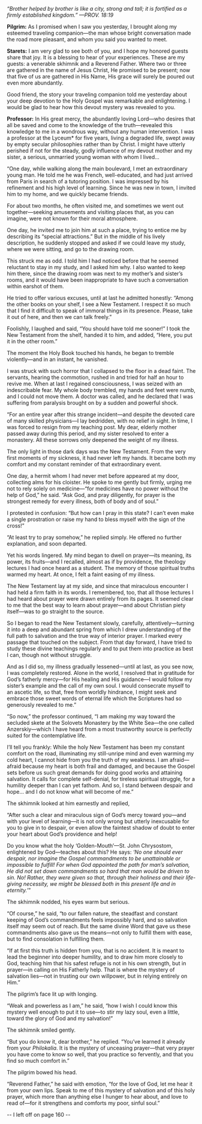 *“Brother helped by brother is like a city, strong and tall; it is fortified as a firmly established kingdom.”
—PROV. 18:19*

**Pilgrim:** As I promised when I saw you yesterday, I brought along my esteemed traveling companion—the man whose bright conversation made the road more pleasant, and whom you said you wanted to meet.

**Starets:** I am very glad to see both of you, and I hope my honored guests share that joy. It is a blessing to hear of your experiences. These are my guests: a venerable skhimnik and a Reverend Father. Where two or three are gathered in the name of Jesus Christ, He promised to be present; now that five of us are gathered in His Name, His grace will surely be poured out even more abundantly.

Good friend, the story your traveling companion told me yesterday about your deep devotion to the Holy Gospel was remarkable and enlightening. I would be glad to hear how this devout mystery was revealed to you.

**Professor:** In His great mercy, the abundantly loving Lord—who desires that all be saved and come to the knowledge of the truth—revealed this knowledge to me in a wondrous way, without any human intervention. I was a professor at the Lyceum\* for five years, living a degraded life, swept away by empty secular philosophies rather than by Christ. I might have utterly perished if not for the steady, godly influence of my devout mother and my sister, a serious, unmarried young woman with whom I lived...

“One day, while walking along the main boulevard, I met an extraordinary young man. He told me he was French, well-educated, and had just arrived from Paris in search of a tutoring position. I was impressed by his refinement and his high level of learning. Since he was new in town, I invited him to my home, and we quickly became friends.

For about two months, he often visited me, and sometimes we went out together—seeking amusements and visiting places that, as you can imagine, were not known for their moral atmosphere.

One day, he invited me to join him at such a place, trying to entice me by describing its “special attractions.” But in the middle of his lively description, he suddenly stopped and asked if we could leave my study, where we were sitting, and go to the drawing room.

This struck me as odd. I told him I had noticed before that he seemed reluctant to stay in my study, and I asked him why. I also wanted to keep him there, since the drawing room was next to my mother’s and sister’s rooms, and it would have been inappropriate to have such a conversation within earshot of them.

He tried to offer various excuses, until at last he admitted honestly: “Among the other books on your shelf, I see a New Testament. I respect it so much that I find it difficult to speak of immoral things in its presence. Please, take it out of here, and then we can talk freely.”

Foolishly, I laughed and said, “You should have told me sooner!” I took the New Testament from the shelf, handed it to him, and added, “Here, you put it in the other room.”

The moment the Holy Book touched his hands, he began to tremble violently—and in an instant, he vanished.

I was struck with such horror that I collapsed to the floor in a dead faint. The servants, hearing the commotion, rushed in and tried for half an hour to revive me. When at last I regained consciousness, I was seized with an indescribable fear. My whole body trembled, my hands and feet were numb, and I could not move them. A doctor was called, and he declared that I was suffering from paralysis brought on by a sudden and powerful shock.

“For an entire year after this strange incident—and despite the devoted care of many skilled physicians—I lay bedridden, with no relief in sight. In time, I was forced to resign from my teaching post. My dear, elderly mother passed away during this period, and my sister resolved to enter a monastery. All these sorrows only deepened the weight of my illness.

The only light in those dark days was the New Testament. From the very first moments of my sickness, it had never left my hands. It became both my comfort and my constant reminder of that extraordinary event.

One day, a hermit whom I had never met before appeared at my door, collecting alms for his cloister. He spoke to me gently but firmly, urging me not to rely solely on medicine—“for medicines have no power without the help of God,” he said. “Ask God, and pray diligently, for prayer is the strongest remedy for every illness, both of body and of soul.”

I protested in confusion: “But how can I pray in this state? I can’t even make a single prostration or raise my hand to bless myself with the sign of the cross!”

“At least try to pray somehow,” he replied simply. He offered no further explanation, and soon departed.

Yet his words lingered. My mind began to dwell on prayer—its meaning, its power, its fruits—and I recalled, almost as if by providence, the theology lectures I had once heard as a student. The memory of those spiritual truths warmed my heart. At once, I felt a faint easing of my illness.

The New Testament lay at my side, and since that miraculous encounter I had held a firm faith in its words. I remembered, too, that all those lectures I had heard about prayer were drawn entirely from its pages. It seemed clear to me that the best way to learn about prayer—and about Christian piety itself—was to go straight to the source.

So I began to read the New Testament slowly, carefully, attentively—turning it into a deep and abundant spring from which I drew understanding of the full path to salvation and the true way of interior prayer. I marked every passage that touched on the subject. From that day forward, I have tried to study these divine teachings regularly and to put them into practice as best I can, though not without struggle.

And as I did so, my illness gradually lessened—until at last, as you see now, I was completely restored. Alone in the world, I resolved that in gratitude for God’s fatherly mercy—for His healing and His guidance—I would follow my sister’s example and the call of my own soul. I would consecrate myself to an ascetic life, so that, free from worldly hindrance, I might seek and embrace those sweet words of eternal life which the Scriptures had so generously revealed to me.”

“So now,” the professor continued, “I am making my way toward the secluded skete at the Solovets Monastery by the White Sea—the one called Anzerskiy—which I have heard from a most trustworthy source is perfectly suited for the contemplative life.

I’ll tell you frankly: While the holy New Testament has been my constant comfort on the road, illuminating my still-unripe mind and even warming my cold heart, I cannot hide from you the truth of my weakness. I am afraid—afraid because my heart is both frail and damaged, and because the Gospel sets before us such great demands for doing good works and attaining salvation. It calls for complete self-denial, for tireless spiritual struggle, for a humility deeper than I can yet fathom. And so, I stand between despair and hope… and I do not know what will become of me.”

The skhimnik looked at him earnestly and replied,

“After such a clear and miraculous sign of God’s mercy toward you—and with your level of learning—it is not only wrong but utterly inexcusable for you to give in to despair, or even allow the faintest shadow of doubt to enter your heart about God’s providence and help!

Do you know what the holy ‘Golden-Mouth’—St. John Chrysostom, enlightened by God—teaches about this? He says: *‘No one should ever despair, nor imagine the Gospel commandments to be unattainable or impossible to fulfill! For when God appointed the path for man’s salvation, He did not set down commandments so hard that man would be driven to sin. No! Rather, they were given so that, through their holiness and their life-giving necessity, we might be blessed both in this present life and in eternity.’*”

The skhimnik nodded, his eyes warm but serious.

“Of course,” he said, “to our fallen nature, the steadfast and constant keeping of God’s commandments feels impossibly hard, and so salvation itself may seem out of reach. But the same divine Word that gave us these commandments also gave us the means—not only to fulfill them with ease, but to find consolation in fulfilling them.

“If at first this truth is hidden from you, that is no accident. It is meant to lead the beginner into deeper humility, and to draw him more closely to God, teaching him that his safest refuge is not in his own strength, but in prayer—in calling on His Fatherly help. That is where the mystery of salvation lies—not in trusting our own willpower, but in relying entirely on Him.”

The pilgrim’s face lit up with longing.

“Weak and powerless as I am,” he said, “how I wish I could know this mystery well enough to put it to use—to stir my lazy soul, even a little, toward the glory of God and my salvation!”

The skhimnik smiled gently.

“But you do know it, dear brother,” he replied. “You’ve learned it already from your *Philokalia*. It is the mystery of unceasing prayer—that very prayer you have come to know so well, that you practice so fervently, and that you find so much comfort in.”

The pilgrim bowed his head.

“Reverend Father,” he said with emotion, “for the love of God, let me hear it from your own lips. Speak to me of this mystery of salvation and of this holy prayer, which more than anything else I hunger to hear about, and love to read of—for it strengthens and comforts my poor, sinful soul.”

-- I left off on page 160 --